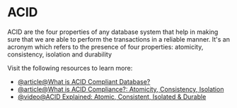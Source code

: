 # ACID

ACID are the four properties of any database system that help in making sure that we are able to perform the transactions in a reliable manner. It's an acronym which refers to the presence of four properties: atomicity, consistency, isolation and durability

Visit the following resources to learn more:

- [@article@What is ACID Compliant Database?](https://retool.com/blog/whats-an-acid-compliant-database/)
- [@article@What is ACID Compliance?: Atomicity, Consistency, Isolation](https://fauna.com/blog/what-is-acid-compliance-atomicity-consistency-isolation)
- [@video@ACID Explained: Atomic, Consistent, Isolated & Durable](https://www.youtube.com/watch?v=yaQ5YMWkxq4)